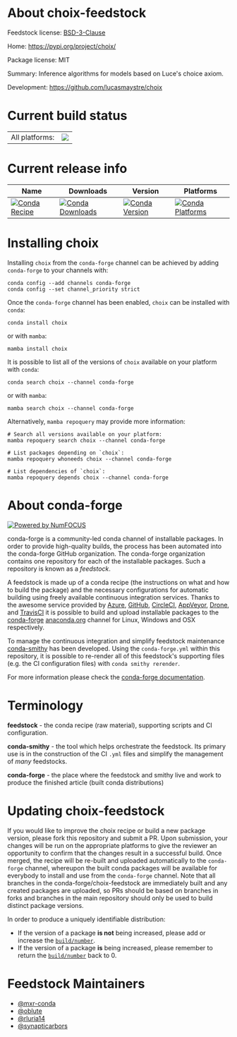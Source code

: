 About choix-feedstock
=====================

Feedstock license: [BSD-3-Clause](https://github.com/conda-forge/choix-feedstock/blob/main/LICENSE.txt)

Home: https://pypi.org/project/choix/

Package license: MIT

Summary: Inference algorithms for models based on Luce's choice axiom.

Development: https://github.com/lucasmaystre/choix

Current build status
====================


<table><tr><td>All platforms:</td>
    <td>
      <a href="https://dev.azure.com/conda-forge/feedstock-builds/_build/latest?definitionId=12445&branchName=main">
        <img src="https://dev.azure.com/conda-forge/feedstock-builds/_apis/build/status/choix-feedstock?branchName=main">
      </a>
    </td>
  </tr>
</table>

Current release info
====================

| Name | Downloads | Version | Platforms |
| --- | --- | --- | --- |
| [![Conda Recipe](https://img.shields.io/badge/recipe-choix-green.svg)](https://anaconda.org/conda-forge/choix) | [![Conda Downloads](https://img.shields.io/conda/dn/conda-forge/choix.svg)](https://anaconda.org/conda-forge/choix) | [![Conda Version](https://img.shields.io/conda/vn/conda-forge/choix.svg)](https://anaconda.org/conda-forge/choix) | [![Conda Platforms](https://img.shields.io/conda/pn/conda-forge/choix.svg)](https://anaconda.org/conda-forge/choix) |

Installing choix
================

Installing `choix` from the `conda-forge` channel can be achieved by adding `conda-forge` to your channels with:

```
conda config --add channels conda-forge
conda config --set channel_priority strict
```

Once the `conda-forge` channel has been enabled, `choix` can be installed with `conda`:

```
conda install choix
```

or with `mamba`:

```
mamba install choix
```

It is possible to list all of the versions of `choix` available on your platform with `conda`:

```
conda search choix --channel conda-forge
```

or with `mamba`:

```
mamba search choix --channel conda-forge
```

Alternatively, `mamba repoquery` may provide more information:

```
# Search all versions available on your platform:
mamba repoquery search choix --channel conda-forge

# List packages depending on `choix`:
mamba repoquery whoneeds choix --channel conda-forge

# List dependencies of `choix`:
mamba repoquery depends choix --channel conda-forge
```


About conda-forge
=================

[![Powered by
NumFOCUS](https://img.shields.io/badge/powered%20by-NumFOCUS-orange.svg?style=flat&colorA=E1523D&colorB=007D8A)](https://numfocus.org)

conda-forge is a community-led conda channel of installable packages.
In order to provide high-quality builds, the process has been automated into the
conda-forge GitHub organization. The conda-forge organization contains one repository
for each of the installable packages. Such a repository is known as a *feedstock*.

A feedstock is made up of a conda recipe (the instructions on what and how to build
the package) and the necessary configurations for automatic building using freely
available continuous integration services. Thanks to the awesome service provided by
[Azure](https://azure.microsoft.com/en-us/services/devops/), [GitHub](https://github.com/),
[CircleCI](https://circleci.com/), [AppVeyor](https://www.appveyor.com/),
[Drone](https://cloud.drone.io/welcome), and [TravisCI](https://travis-ci.com/)
it is possible to build and upload installable packages to the
[conda-forge](https://anaconda.org/conda-forge) [anaconda.org](https://anaconda.org/)
channel for Linux, Windows and OSX respectively.

To manage the continuous integration and simplify feedstock maintenance
[conda-smithy](https://github.com/conda-forge/conda-smithy) has been developed.
Using the ``conda-forge.yml`` within this repository, it is possible to re-render all of
this feedstock's supporting files (e.g. the CI configuration files) with ``conda smithy rerender``.

For more information please check the [conda-forge documentation](https://conda-forge.org/docs/).

Terminology
===========

**feedstock** - the conda recipe (raw material), supporting scripts and CI configuration.

**conda-smithy** - the tool which helps orchestrate the feedstock.
                   Its primary use is in the construction of the CI ``.yml`` files
                   and simplify the management of *many* feedstocks.

**conda-forge** - the place where the feedstock and smithy live and work to
                  produce the finished article (built conda distributions)


Updating choix-feedstock
========================

If you would like to improve the choix recipe or build a new
package version, please fork this repository and submit a PR. Upon submission,
your changes will be run on the appropriate platforms to give the reviewer an
opportunity to confirm that the changes result in a successful build. Once
merged, the recipe will be re-built and uploaded automatically to the
`conda-forge` channel, whereupon the built conda packages will be available for
everybody to install and use from the `conda-forge` channel.
Note that all branches in the conda-forge/choix-feedstock are
immediately built and any created packages are uploaded, so PRs should be based
on branches in forks and branches in the main repository should only be used to
build distinct package versions.

In order to produce a uniquely identifiable distribution:
 * If the version of a package **is not** being increased, please add or increase
   the [``build/number``](https://docs.conda.io/projects/conda-build/en/latest/resources/define-metadata.html#build-number-and-string).
 * If the version of a package **is** being increased, please remember to return
   the [``build/number``](https://docs.conda.io/projects/conda-build/en/latest/resources/define-metadata.html#build-number-and-string)
   back to 0.

Feedstock Maintainers
=====================

* [@mxr-conda](https://github.com/mxr-conda/)
* [@oblute](https://github.com/oblute/)
* [@rluria14](https://github.com/rluria14/)
* [@synapticarbors](https://github.com/synapticarbors/)

